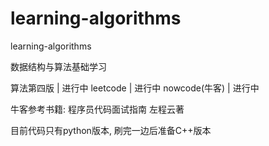 # learning-algorithms
learning-algorithms 

数据结构与算法基础学习

算法第四版      | 进行中
leetcode      | 进行中
nowcode(牛客)  | 进行中

牛客参考书籍: 程序员代码面试指南 左程云著

目前代码只有python版本, 刷完一边后准备C++版本
